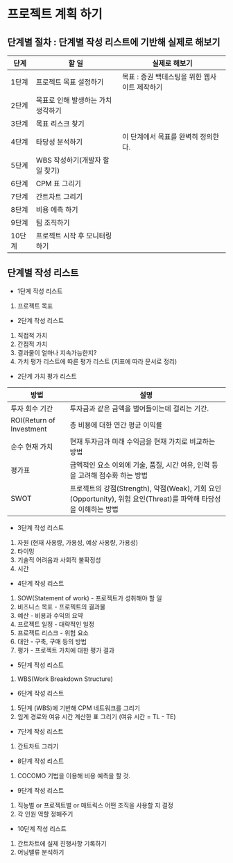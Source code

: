 # 프로젝트 계획 하기


## 단계별 절차 : 단계별 작성 리스트에 기반해 실제로 해보기

| 단계   | 할 일                 | 실제로 해보기                    |
|------|---------------------|----------------------------|
| 1단계  | 프로젝트 목표 설정하기        | 목표 : 증권 백테스팅을 위한 웹사이트 제작하기 |
| 2단계  | 목표로 인해 발생하는 가치 생각하기 |                            |
| 3단계  | 목표 리스크 찾기           |                            |
| 4단계  | 타당성 분석하기            | 이 단계에서 목표를 완벽히 정의한다.       |
| 5단계  | WBS 작성하기(개발자 할일 찾기) |                            |
| 6단계  | CPM 표 그리기           ||
| 7단계  | 간트차트 그리기            ||
| 8단계  | 비용 에측 하기            ||
| 9단계  | 팀 조직하기              ||
| 10단계 | 프로젝트 시작 후 모니터링 하기   ||

## 단계별 작성 리스트
- 1단계 작성 리스트
1. 프로젝트 목표

- 2단계 작성 리스트
1. 직접적 가치
2. 간접적 가치
3. 결과물이 얼마나 지속가능한지?
4. 가치 평가 리스트에 따른 평가 리스트 (지표에 따라 문서로 정리)

- 2단계 가치 평가 리스트

| 방법                       | 설명                                                                                |
|--------------------------|-----------------------------------------------------------------------------------|
| 투자 회수 기간                 | 투자금과 같은 금액을 벌어들이는데 걸리는 기간.                                                        |
| ROI(Return of Investment | 총 비용에 대한 연간 평균 이익률                                                                |
| 순수 현재 가치                 | 현재 투자금과 미래 수익금을 현재 가치로 비교하는 방법                                                    |
| 평가표                      | 금액적인 요소 이외에 기술, 품질, 시간 여유, 인력 등을 고려해 점수화 하는 방법                                    |
| SWOT                     | 프로젝트의 강점(Strength), 약점(Weak), 기회 요인(Opportunity), 위험 요인(Threat)를 파악해 타당성을 이해하는 방법 |


- 3단계 작성 리스트
1. 자원 (현재 사용량, 가용성, 예상 사용량, 가용성)
2. 타이밍
3. 기술적 어려움과 사회적 불확정성
4. 시간 



- 4단계 작성 리스트
1. SOW(Statement of work) - 프로젝트가 성취해야 할 일
2. 비즈니스 목표 - 프로젝트의 결과물
3. 예산 - 비용과 수익의 요약
4. 프로젝트 일정 - 대략적인 일정
5. 프로젝트 리스크 - 위험 요소
6. 대안  - 구축, 구매 등의 방법
7. 평가 - 프로젝트 가치에 대한 평가 결과

- 5단계 작성 리스트
1. WBS(Work Breakdown Structure)

- 6단계 작성 리스트
1. 5단계 (WBS)에 기반해 CPM 네트워크를 그리기
2. 임계 경로와 여유 시간 계산한 표 그리기 (여유 시간 = TL - TE)

- 7단계 작성 리스트
1. 간트차트 그리기

- 8단계 작성 리스트
1. COCOMO 기법을 이용해 비용 예측을 할 것.

- 9단계 작성 리스트
1. 직능별 or 프로젝트별 or 매트릭스 어떤 조직을 사용할 지 결정
2. 각 인원 역할 정해주기

- 10단계 작성 리스트
1. 간트차트에 실제 진행사항 기록하기
2. 어닝밸류 분석하기